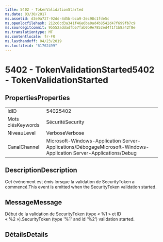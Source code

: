 ```yaml
---
title: 5402 - TokenValidationStarted
ms.date: 03/30/2017
ms.assetid: d3e9a727-92dd-4d5b-bca9-2ec98c1fde5c
ms.openlocfilehash: 212c6cd3a341f46e6ba0ad4b8542d47f699fb7c9
ms.sourcegitcommit: 9b552addadfb57fab0b9e7852ed4f1f1b8a42f8e
ms.translationtype: MT
ms.contentlocale: fr-FR
ms.lasthandoff: 04/23/2019
ms.locfileid: "61762499"
---
```

# <a name="5402---tokenvalidationstarted"></a><span data-ttu-id="cea23-102">5402 - TokenValidationStarted</span><span class="sxs-lookup"><span data-stu-id="cea23-102">5402 - TokenValidationStarted</span></span>
## <a name="properties"></a><span data-ttu-id="cea23-103">Properties</span><span class="sxs-lookup"><span data-stu-id="cea23-103">Properties</span></span>  
  
|||  
|-|-|  
|<span data-ttu-id="cea23-104">Id</span><span class="sxs-lookup"><span data-stu-id="cea23-104">ID</span></span>|<span data-ttu-id="cea23-105">5402</span><span class="sxs-lookup"><span data-stu-id="cea23-105">5402</span></span>|  
|<span data-ttu-id="cea23-106">Mots clés</span><span class="sxs-lookup"><span data-stu-id="cea23-106">Keywords</span></span>|<span data-ttu-id="cea23-107">Sécurité</span><span class="sxs-lookup"><span data-stu-id="cea23-107">Security</span></span>|  
|<span data-ttu-id="cea23-108">Niveau</span><span class="sxs-lookup"><span data-stu-id="cea23-108">Level</span></span>|<span data-ttu-id="cea23-109">Verbose</span><span class="sxs-lookup"><span data-stu-id="cea23-109">Verbose</span></span>|  
|<span data-ttu-id="cea23-110">Canal</span><span class="sxs-lookup"><span data-stu-id="cea23-110">Channel</span></span>|<span data-ttu-id="cea23-111">Microsoft-Windows-Application Server-Applications/Débogage</span><span class="sxs-lookup"><span data-stu-id="cea23-111">Microsoft-Windows-Application Server-Applications/Debug</span></span>|  
  
## <a name="description"></a><span data-ttu-id="cea23-112">Description</span><span class="sxs-lookup"><span data-stu-id="cea23-112">Description</span></span>  
 <span data-ttu-id="cea23-113">Cet événement est émis lorsque la validation de SecurityToken a commencé.</span><span class="sxs-lookup"><span data-stu-id="cea23-113">This event is emitted when the SecurityToken validation started.</span></span>  
  
## <a name="message"></a><span data-ttu-id="cea23-114">Message</span><span class="sxs-lookup"><span data-stu-id="cea23-114">Message</span></span>  
 <span data-ttu-id="cea23-115">Début de la validation de SecurityToken (type « %1 » et ID « %2 »).</span><span class="sxs-lookup"><span data-stu-id="cea23-115">SecurityToken (type '%1' and id '%2') validation started.</span></span>  
  
## <a name="details"></a><span data-ttu-id="cea23-116">Détails</span><span class="sxs-lookup"><span data-stu-id="cea23-116">Details</span></span>

